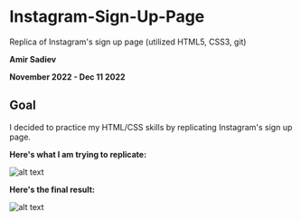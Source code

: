 # Instagram-Sign-Up-Page
Replica of Instagram's sign up page (utilized HTML5, CSS3, git)

**Amir Sadiev** 

**November 2022 - Dec 11 2022**

## Goal
I decided to practice my HTML/CSS skills by replicating Instagram's sign up page. 

**Here's what I am trying to replicate:**

![alt text](https://github.com/amir111/Instagram-Sign-Up-Page/blob/master/img/original-insta-sign-up-page.PNG)


**Here's the final result:**

![alt text](https://github.com/amir111/Instagram-Sign-Up-Page/blob/master/img/my-replica-of-insta-sign-up-page.PNG)
